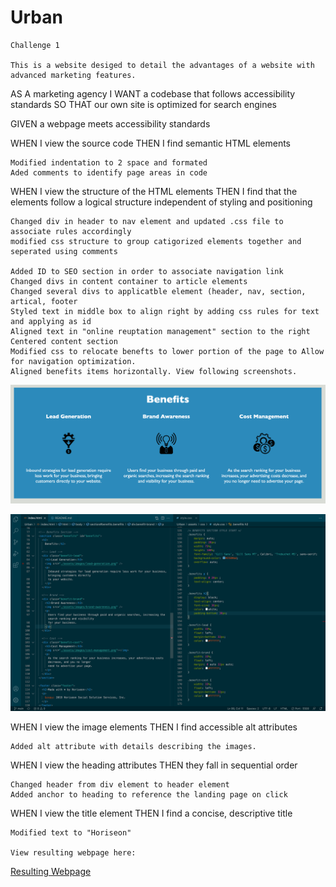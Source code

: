 # Urban
    Challenge 1

    This is a website desiged to detail the advantages of a website with advanced marketing features.

AS A marketing agency
I WANT a codebase that follows accessibility standards
SO THAT our own site is optimized for search engines


GIVEN a webpage meets accessibility standards

WHEN I view the source code
THEN I find semantic HTML elements

    Modified indentation to 2 space and formated
    Aded comments to identify page areas in code

WHEN I view the structure of the HTML elements
THEN I find that the elements follow a logical structure independent of styling and positioning

    Changed div in header to nav element and updated .css file to associate rules accordingly
    modified css structure to group catigorized elements together and seperated using comments

    Added ID to SEO section in order to associate navigation link
    Changed divs in content container to article elements
    Changed several divs to applicatble element (header, nav, section, artical, footer
    Styled text in middle box to align right by adding css rules for text and applying as id
    Aligned text in "online reuptation management" section to the right
    Centered content section
    Modified css to relocate benefts to lower portion of the page to Allow for navigation optimization.  
    Aligned benefits items horizontally. View following screenshots.

![Benefits Screenshot](/assets/images/benefits.png "Web result of benifit mod")

![Benefits Code Screenshot](/assets/images/benefits_code.png "Code to benifit modifications")
    

WHEN I view the image elements
THEN I find accessible alt attributes

    Added alt attribute with details describing the images.

WHEN I view the heading attributes
THEN they fall in sequential order

    Changed header from div element to header element
    Added anchor to heading to reference the landing page on click

WHEN I view the title element
THEN I find a concise, descriptive title

    Modified text to "Horiseon"

    View resulting webpage here: 
[Resulting Webpage](https://itorres60.github.io/Urban/ "Horiseon")


